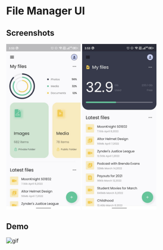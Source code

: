 # File Manager UI

## Screenshots

<img src="https://github.com/SriRawin/Flutter-UI-Code/blob/master/file_manager_ui/app-Output/screenshot1.jpg" alt="img" width="200"/> <img src="https://github.com/SriRawin/Flutter-UI-Code/blob/master/file_manager_ui/app-Output/screenshot2.jpg" alt="img" width="200"/>

## Demo
<img src="https://github.com/SriRawin/Flutter-UI-Code/blob/master/file_manager_ui/app-Output/app_output_video.gif" alt="gif" width="200"/>
